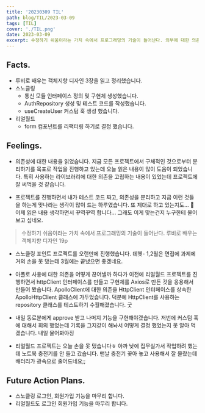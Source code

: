 ```yaml
---
title: '20230309 TIL'
path: blog/TIL/2023-03-09
tags: [TIL]
cover: './TIL.png'
date: 2023-03-09
excerpt: 수정하기 쉬움이라는 가치 속에서 프로그래밍의 기술이 들어난다. 외부에 대한 의존성을 코드 속으로 스며들게 내버려 두지 말자.
---
```


## Facts.

* 루비로 배우는 객체지향 디자인 3장을 읽고 정리했습니다. 
* 스노클링 
	* 통신 모듈 인터페이스 정의 및 구현체 생성했습니다. 
	* AuthRepository 생성 및 테스트 코드를 작성했습니다. 
	* useCreateUser 커스텀 훅 생성 했습니다. 
* 리얼월드 
	* form 컴포넌트를 리팩터링 하기로 결정 했습니다.

## Feelings.

* 의존성에 대한 내용을 읽었습니다. 지금 모든 프로젝트에서 구체적인 것으로부터 분리하기를 목표로 작업을 진행하고 있는데 오늘 읽은 내용이 많이 도움이 되었습니다. 특히 사용하는 라이브러리에 대한 의존을 고립하는 내용이 있었는데 프로젝트에 잘 써먹을 것 같습니다. 

* 프로젝트를 진행하면서 내가 테스트 코드 짜고, 의존성을 분리하고 지금 이런 것들을 하는게 맞나라는 생각이 많이 드는 하루였습니다. 또 제대로 하고 있는지도... 🥲 어제 읽은 내용 생각하면서 꾸역꾸역 합니다... 그래도 이게 맞는건지 누구한테 물어보고 싶네요.

> 수정하기 쉬움이라는 가치 속에서 프로그래밍의 기술이 들어난다.
> 루비로 배우는 객체지향 디자인 19p

* 스노클링 포인트 프로젝트를 오랜만에 진행했습니다. 데헷- 1,2월은 면접에 과제에 거의 손을 못 댔는데 3월에는 끝냈으면 좋겠네요.

* 아폴로 사용에 대한 의존을 어떻게 끊어낼까 하다가 이전에 리얼월드 프로젝트를 진행하면서 httpClient 인터페이스를 만들고 구현체를 Axios로 만든 것을 응용해서 만들어 봤습니다. ApolloClient에 대한 의존을 HttpClient 인터페이스를 상속한 ApolloHttpClient 클래스에 가두었습니다. 덕분에 HttpClient를 사용하는 repository 클래스를 테스트하기 수월해졌습니다. 굿

* 내일 동료분에게 approve 받고 나머지 기능을 구현해야겠습니다.  저번에 커스텀 훅에 대해서 회의 했었는데 기록을 그지같이 해놔서 어떻게 결정 했었는지 못 알아 먹겠습니다. 내일 물어봐야징

* 리얼월드 프로젝트는 오늘 손을 못 댔습니다ㅎ 아까 낮에 집무실가서 작업하려 했는데 노트북 충전기를 안 들고 갔습니다. 맨날 충전기 꽂아 놓고 사용해서 잘 몰랐는데 배터리가 광속으로 줄어드네요;; 



## Future Action Plans.

* 스노클링 로그인, 회원가입 기능을 마무리 합니다. 
* 리얼월드도 로그인 회원가입 기능을 마무리 합니다. 